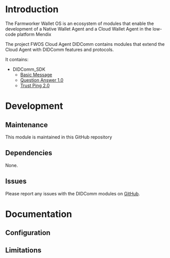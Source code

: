 # Introduction

The Farmworker Wallet OS is an ecosystem of modules that enable the development of a Native Wallet Agent and a Cloud Wallet Agent in the low-code platform Mendix

The project FWOS Cloud Agent DIDComm contains modules that extend the Cloud Agent with DIDComm features and protocols.

It contains:
- DIDComm_SDK
    - [Basic Message](https://github.com/hyperledger/aries-rfcs/tree/main/features/0095-basic-message)
    - [Question Answer 1.0](https://didcomm.org/question-answer/1.0/)
    - [Trust Ping 2.0](https://identity.foundation/didcomm-messaging/spec/#trust-ping-protocol-20)

# Development

## Maintenance

This module is maintained in this GitHub repository

## Dependencies

None.

## Issues

Please report any issues with the DIDComm modules on [GitHub](https://github.com/Entidad/fwos-cloudagent-didcomm/issues).

# Documentation

## Configuration

## Limitations

